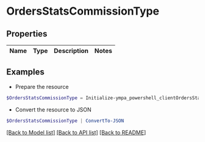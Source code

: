 # OrdersStatsCommissionType
## Properties

Name | Type | Description | Notes
------------ | ------------- | ------------- | -------------

## Examples

- Prepare the resource
```powershell
$OrdersStatsCommissionType = Initialize-ympa_powershell_clientOrdersStatsCommissionType 
```

- Convert the resource to JSON
```powershell
$OrdersStatsCommissionType | ConvertTo-JSON
```

[[Back to Model list]](../README.md#documentation-for-models) [[Back to API list]](../README.md#documentation-for-api-endpoints) [[Back to README]](../README.md)

